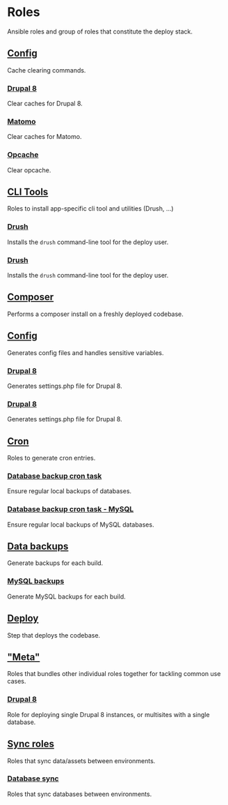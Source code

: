 # Roles
Ansible roles and group of roles that constitute the deploy stack.
<!--TOC-->
## [Config](cache_clear/README.md)
Cache clearing commands.
### [Drupal 8](cache_clear/cache_clear-drupal8/README.md)
Clear caches for Drupal 8.
### [Matomo](cache_clear/cache_clear-matomo/README.md)
Clear caches for Matomo.
### [Opcache](cache_clear/cache_clear-opcache/README.md)
Clear opcache.
## [CLI Tools](cli/README.md)
Roles to install app-specific cli tool and utilities (Drush, ...)
### [Drush](cli/cachetool/README.md)
Installs the `drush` command-line tool for the deploy user.
### [Drush](cli/drush/README.md)
Installs the `drush` command-line tool for the deploy user.
## [Composer](composer/README.md)
Performs a composer install on a freshly deployed codebase.
## [Config](config_generate/README.md)
Generates config files and handles sensitive variables.
### [Drupal 8](config_generate/config_generate-drupal8/README.md)
Generates settings.php file for Drupal 8.
### [Drupal 8](config_generate/config_generate-matomo/README.md)
Generates settings.php file for Drupal 8.
## [Cron](cron/README.md)
Roles to generate cron entries.
### [Database backup cron task](cron/cron_database_backup/README.md)
Ensure regular local backups of databases.
### [Database backup cron task - MySQL](cron/cron_matomo/README.md)
Ensure regular local backups of MySQL databases.
## [Data backups](database_backup/README.md)
Generate backups for each build.
### [MySQL backups](database_backup/database_backup-mysql/README.md)
Generate MySQL backups for each build.
## [Deploy](deploy_code/README.md)
Step that deploys the codebase.
## ["Meta"](meta/README.md)
Roles that bundles other individual roles together for tackling common use cases.
### [Drupal 8](meta/deploy-drupal8/README.md)
Role for deploying single Drupal 8 instances, or multisites with a single database.
## [Sync roles](sync/README.md)
Roles that sync data/assets between environments.
### [Database sync](sync/database_sync/README.md)
Roles that sync databases between environments.
<!--ENDTOC-->
